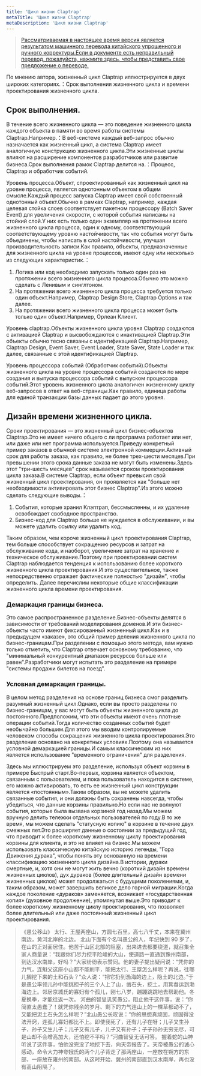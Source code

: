 ```yaml
---
title: 'Цикл жизни Claptrap'
metaTitle: 'Цикл жизни Claptrap'
metaDescription: 'Цикл жизни Claptrap'
---
```


> [Рассматриваемая в настоящее время версия является результатом машинного перевода китайского упрощенного и ручного корректуры.Если в документе есть неправильный перевод, пожалуйста, нажмите здесь, чтобы представить свое предложение о переводе.](https://crwd.in/newbeclaptrap)

По мнению автора, жизненный цикл Claptrap иллюстрируется в двух широких категориях.：Срок выполнения жизненного цикла и времени проектирования жизненного цикла.

## Срок выполнения.

В течение всего жизненного цикла — это поведение жизненного цикла каждого объекта в памяти во время работы системы Claptrap.Например.：В веб-системе каждый веб-запрос обычно назначается как жизненный цикл, а система Claptrap имеет аналогичную конструкцию жизненного цикла.Эти жизненные циклы влияют на расширение компонентов разработчиков или развитие бизнеса.Срок выполнения рамок Claptrap делится на.：Процесс, Claptrap и обработчик событий.

Уровень процесса.Объект, спроектированный как жизненный цикл на уровне процесса, является однотонным объектом в общем смысле.Каждый процесс запуска Claptrap имеет свой собственный однотонный объект.Обычно в рамках Claptrap, например, каждая целевая стойка слоев соответствует пакетном процессору (Batch Saver Event) для увеличения скорости, с которой события написаны на стойкий слой.У них есть только один экземпляр на протяжении всего жизненного цикла процесса, один к одному, соответствующий соответствующему уровню настойчивости, так что события могут быть объединены, чтобы написать в слой настойчивости, улучшая производительность записи.Как правило, объекты, предназначенные для жизненного цикла на уровне процессов, имеют одну или несколько из следующих характеристик.：

1. Логика или код необходимо запускать только один раз на протяжении всего жизненного цикла процесса.Обычно это можно сделать с Ленивым и синглтоном.
2. На протяжении всего жизненного цикла процесса требуется только один объект.Например, Claptrap Design Store, Claptrap Options и так далее.
3. На протяжении всего жизненного цикла процесса может быть только один объект.Например, Орлеан Клиент.

Уровень claptrap.Объекты жизненного цикла уровня Claptrap создаются с активацией Claptrap и высвобождаются с инактивацией Claptrap.Эти объекты обычно тесно связаны с идентификацией Claptrap.Например, Claptrap Design, Event Saver, Event Loader, State Saver, State Loader и так далее, связанные с этой идентификацией Claptrap.

Уровень процессора событий (Обработчик событий).Объекты жизненного цикла на уровне процессора событий создаются по мере создания и выпуска процессора событий с выпуском процессора событий.Этот уровень жизненного цикла аналогичен жизненному циклу веб-запросов в ответ на веб-страницы.Как правило, единица работы для единой транзакции базы данных падает до этого уровня.

## Дизайн времени жизненного цикла.

Сроки проектирования — это жизненный цикл бизнес-объектов Claptrap.Это не имеет ничего общего с ли программа работает или нет, или даже или нет программа используется.Приведу конкретный пример заказов в обычной системе электронной коммерции.Активный срок для работы заказа, как правило, не более трех-шести месяцев.При превышении этого срока данные заказа не могут быть изменены.Здесь этот "три-шесть месяцев" срок называется сроком проектирования цикла заказа.В системе Claptrap, если объект превысил свой жизненный цикл проектирования, он проявляется как "больше нет необходимости активировать этот бизнес Claptrap".Из этого можно сделать следующие выводы.：

1. События, которые хранил Клэптрап, бессмысленны, и их удаление освобождает свободное пространство.
2. Бизнес-код для Claptrap больше не нуждается в обслуживании, и вы можете удалить ссылку или удалить код.

Таким образом, чем короче жизненный цикл проектирования Claptrap, тем больше способствует сокращению ресурсов и затрат на обслуживание кода, и наоборот, увеличение затрат на хранение и техническое обслуживание.Поэтому при проектировании систем Claptrap наблюдается тенденция к использованию более короткого жизненного цикла проектирования.И это существительное, также непосредственно отражает фактические полностью "дизайн", чтобы определить. Далее перечислим некоторые общие классификации жизненного цикла времени проектирования.

### Демаркация границы бизнеса.

Это самое распространенное разделение.Бизнес-объекты делятся в зависимости от требований моделирования доменов.И эти бизнес-объекты часто имеют фиксированный жизненный цикл.Как и в предыдущем «заказе», это общий пример деления жизненного цикла по бизнес-границам.При разделении с помощью этого метода, вам нужно только отметить, что Claptrap отвечает основному требованию, что "минимальный конкурентный диапазон ресурсов больше или равен".Разработчики могут испытать это разделение на примере "системы продажи билетов на поезд".

### Условная демаркация границы.

В целом метод разделения на основе границ бизнеса смог разделить разумный жизненный цикл.Однако, если вы просто разделены по бизнес-границам, у вас могут быть объекты жизненного цикла до постоянного.Предположим, что эти объекты имеют очень плотные операции событий.Тогда количество созданных событий будет необычайно большим.Для этого мы вводим контролируемые человеком способы сокращения жизненного цикла проектирования.Это разделение основано на конкретных условиях.Поэтому она называется условной демаркацией границы.И самым классическим из них является использование "временного ограничения" для разделения.

Здесь мы иллюстрируем это разделение, используя объект корзины в примере Быстрый старт.Во-первых, корзина является объектом, связанным с пользователем, и пока пользователь находится в системе, его можно активировать, то есть ее жизненный цикл конструкции является «постоянным».Таким образом, вы не можете удалить связанные события, и они должны быть сохранены навсегда, чтобы убедиться, что данные корзины правильно.Но если нас не волнуют события, которые была вызвана корзиной год назад.Мы можем вручную делить тележки отдельных пользователей по году.В то же время, мы можем сделать "статусную копию" в корзине в течение двух смежных лет.Это расширяет данные о состоянии за предыдущий год, что приводит к более короткому жизненному циклу проектирования корзины для клиента, и это не влияет на бизнес.Мы можем использовать классическую китайскую историю легенды, "Гора Движения дурака", чтобы понять эту основанную на времени классификацию жизненного цикла дизайна.В истории, дураки смертные, и, хотя они не могут жить вечно (короткий дизайн времени жизненных циклов), дух дураков (более длительный дизайн времени жизненных циклов) может продолжаться с будущими поколениями, и, таким образом, может завершить великое дело горной миграции.Когда каждое поколение «дураков» заменяется, возникает «государственная копия» (духовное продолжение), упомянутая выше.Это приводит к более короткому жизненному циклу проектирования, что позволяет более длительный или даже постоянный жизненный цикл проектирования.

> 《愚公移山》 太行、王屋两座山，方圆七百里，高七八千丈，本来在冀州南边，黄河北岸的北边。 北山下面有个名叫愚公的人，年纪快到 90 岁了，在山的正对面居住。他苦于山区北部的阻塞，出来进去都要绕道，就召集全家人商量说：“我跟你们尽力挖平险峻的大山，使道路一直通到豫州南部，到达汉水南岸，好吗？”大家纷纷表示赞同。他的妻子提出疑问说：“凭你的力气，连魁父这座小山都不能削平，能把太行、王屋怎么样呢？再说，往哪儿搁挖下来的土和石头？”众人说：“把它扔到渤海的边上，隐土的北边。”于是愚公率领儿孙中能挑担子的三个人上了山，凿石头，挖土，用箕畚运到渤海边上。邻居京城氏的寡妇有个孤儿，刚七八岁，蹦蹦跳跳地去帮助他。冬夏换季，才能往返一次。 河曲的智叟讥笑愚公，阻止他干这件事，说：“你简直太愚蠢了！就凭你残余的岁月、剩下的力气连山上的一棵草都动不了，又能把泥土石头怎么样呢？”北山愚公长叹说：“你的思想真顽固，顽固得没法开窍，连孤儿寡妇都比不上。即使我死了，还有儿子在呀；儿子又生孙子，孙子又生儿子；儿子又有儿子，儿子又有孙子；子子孙孙无穷无尽，可是山却不会增高加大，还怕挖不平吗？”河曲智叟无话可答。 握着蛇的山神听说了这件事，怕他没完没了地挖下去，向天帝报告了。天帝被愚公的诚心感动，命令大力神夸娥氏的两个儿子背走了那两座山，一座放在朔方的东部，一座放在雍州的南部。从这时开始，冀州的南部直到汉水南岸，再也没有高山阻隔了。
